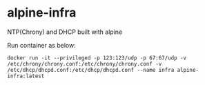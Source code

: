 # alpine-infra
NTP(Chrony) and DHCP built with alpine

Run container as below:

```
docker run -it --privileged -p 123:123/udp -p 67:67/udp -v /etc/chrony/chrony.conf:/etc/chrony/chrony.conf -v /etc/dhcp/dhcpd.conf:/etc/dhcp/dhcpd.conf --name infra alpine-infra:latest
```

